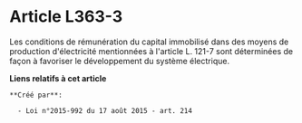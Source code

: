 # Article L363-3

Les conditions de rémunération du capital immobilisé dans des moyens de production d'électricité mentionnées à l'article L.
121-7 sont déterminées de façon à favoriser le développement du système électrique.

**Liens relatifs à cet article**

	**Créé par**:

	  - Loi n°2015-992 du 17 août 2015 - art. 214
